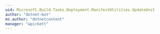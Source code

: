 ```yaml
---
uid: Microsoft.Build.Tasks.Deployment.ManifestUtilities.UpdateUnit
author: "dotnet-bot"
ms.author: "dotnetcontent"
manager: "wpickett"
---
```

